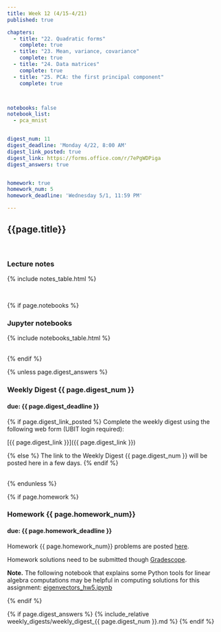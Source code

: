 ```yaml
---
title: Week 12 (4/15-4/21)
published: true

chapters:
  - title: "22. Quadratic forms"
    complete: true
  - title: "23. Mean, variance, covariance"
    complete: true
  - title: "24. Data matrices"
    complete: true
  - title: "25. PCA: the first principal component"
    complete: true



notebooks: false
notebook_list:
  - pca_mnist


digest_num: 11
digest_deadline: 'Monday 4/22, 8:00 AM'
digest_link_posted: true
digest_link: https://forms.office.com/r/7ePgWDPiga
digest_answers: true


homework: true
homework_num: 5
homework_deadline: 'Wednesday 5/1, 11:59 PM'

---
```


<style>
    ul {
        padding-left: 20px;
    }
</style>


## {{page.title}}

<br/>

### Lecture notes

{% include notes_table.html %}

<br/>

{% if page.notebooks %}
### Jupyter notebooks

{% include notebooks_table.html %}

<br/>
{% endif %}


{% unless page.digest_answers %}
### Weekly Digest {{ page.digest_num }}
#### due: {{ page.digest_deadline }}

{% if page.digest_link_posted %}
Complete the weekly digest using the following web form (UBIT login required):

[{{ page.digest_link }}]({{ page.digest_link }})

{% else %}
The link to the Weekly Digest {{ page.digest_num }} will be posted here
in a few days.
{% endif %}

<br/>
{% endunless %}


{% if page.homework %}
### Homework {{ page.homework_num}}
#### due: {{ page.homework_deadline }}

Homework {{ page.homework_num}} problems are posted <a href="{{ site.baseurl }}/assets/homework/hw_{{ page.homework_num }}.pdf" target="_blank">here</a>.

Homework solutions need to be submitted though [Gradescope](https://www.gradescope.com/).

**Note.** The following notebook that explains some Python tools for linear algebra computations may
be helpful in computing solutions for this assignment:
 <a href="{{site.baseurl}}/assets/notebooks/eigenvectors_hw5.ipynb" target="_blank">eigenvectors_hw5.ipynb</a>

{% endif %}



{% if page.digest_answers %}
{% include_relative weekly_digests/weekly_digest_{{ page.digest_num }}.md %}
{% endif %}
